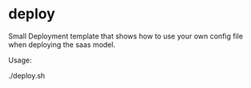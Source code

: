 # deploy
Small Deployment template that shows how to use your own config file when deploying the saas model.


Usage:

   ./deploy.sh <tag> <config-file>
